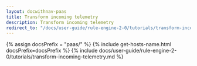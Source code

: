 ```yaml
---
layout: docwithnav-paas
title: Transform incoming telemetry
description: Transform incoming telemetry
redirect_to: "/docs/user-guide/rule-engine-2-0/tutorials/transform-incoming-telemetry/"
---
```


{% assign docsPrefix = "paas/" %}
{% include get-hosts-name.html docsPrefix=docsPrefix %}
{% include docs/user-guide/rule-engine-2-0/tutorials/transform-incoming-telemetry.md %}